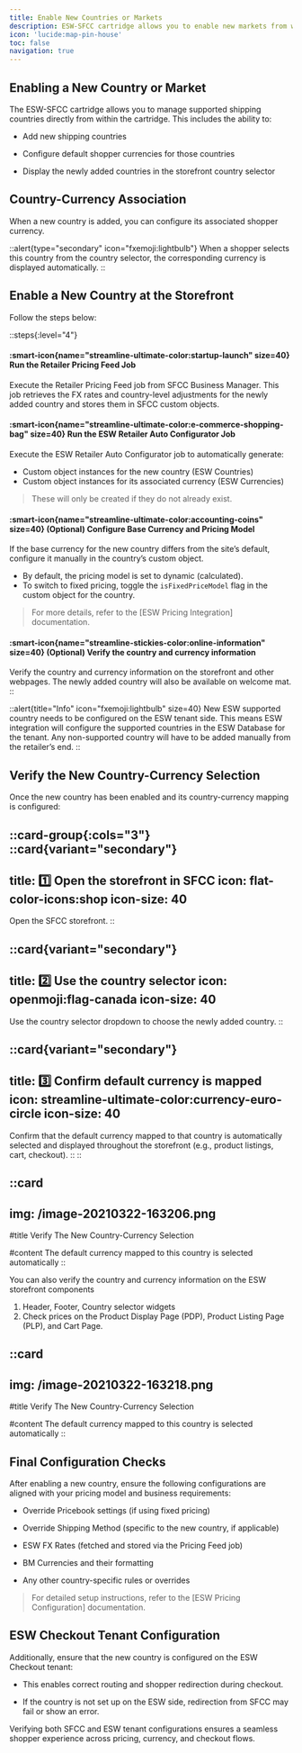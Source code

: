 ```yaml
---
title: Enable New Countries or Markets
description: ESW-SFCC cartridge allows you to enable new markets from within the cartridge
icon: 'lucide:map-pin-house'
toc: false
navigation: true
---
```


## Enabling a New Country or Market

The ESW-SFCC cartridge allows you to manage supported shipping countries directly from within the cartridge. This includes the ability to:

- Add new shipping countries

- Configure default shopper currencies for those countries

- Display the newly added countries in the storefront country selector

## Country-Currency Association

When a new country is added, you can configure its associated shopper currency.

::alert{type="secondary" icon="fxemoji:lightbulb"}
  When a shopper selects this country from the country selector, the corresponding currency is displayed automatically.
::

## Enable a New Country at the Storefront

Follow the steps below:

::steps{:level="4"}
  #### :smart-icon{name="streamline-ultimate-color:startup-launch" size=40} Run the Retailer Pricing Feed Job

  Execute the Retailer Pricing Feed job from SFCC Business Manager. This job retrieves the FX rates and country-level adjustments for the newly added country and stores them in SFCC custom objects.


  #### :smart-icon{name="streamline-ultimate-color:e-commerce-shopping-bag" size=40} Run the ESW Retailer Auto Configurator Job

  Execute the ESW Retailer Auto Configurator job to automatically generate:
  - Custom object instances for the new country (ESW Countries)
  - Custom object instances for its associated currency (ESW Currencies)

  > These will only be created if they do not already exist.

  #### :smart-icon{name="streamline-ultimate-color:accounting-coins" size=40} (Optional) Configure Base Currency and Pricing Model

  If the base currency for the new country differs from the site’s default, configure it manually in the country’s custom object.
  - By default, the pricing model is set to dynamic (calculated).
  - To switch to fixed pricing, toggle the `isFixedPriceModel` flag in the custom object for the country.

  > For more details, refer to the [ESW Pricing Integration] documentation.

  #### :smart-icon{name="streamline-stickies-color:online-information" size=40} (Optional) Verify the country and currency information

  Verify the country and currency information on the storefront and other webpages. The newly added country will also be available on welcome mat.
::

::alert{title="Info" icon="fxemoji:lightbulb" size=40}
  New ESW supported country needs to be configured on the ESW tenant side. This means ESW integration will configure the supported countries in the ESW Database for the tenant. Any non-supported country will have to be added manually from the retailer’s end.
::


## Verify the New Country-Currency Selection

Once the new country has been enabled and its country-currency mapping is configured:


::card-group{:cols="3"}
  ::card{variant="secondary"}
  ---
  title: 1️⃣ Open the storefront in SFCC
  icon: flat-color-icons:shop
  icon-size: 40
  ---
  Open the SFCC storefront.
  ::

  ::card{variant="secondary"}
  ---
  title: 2️⃣ Use the country selector 
  icon: openmoji:flag-canada
  icon-size: 40
  ---
  Use the country selector dropdown to choose the newly added country.
  ::

  ::card{variant="secondary"}
  ---
  title: 3️⃣ Confirm default currency is mapped
  icon: streamline-ultimate-color:currency-euro-circle
  icon-size: 40
  ---
  Confirm that the default currency mapped to that country is automatically selected and displayed throughout the storefront (e.g., product listings, cart, checkout).
  ::
::

::card
---
img: /image-20210322-163206.png
---
#title
Verify The New Country-Currency Selection

#content
The default currency mapped to this country is selected automatically
::

You can also verify the country and currency information on the ESW storefront components 
1. Header, Footer, Country selector widgets
2. Check prices on the Product Display Page (PDP), Product Listing Page (PLP), and Cart Page.


::card
---
img: /image-20210322-163218.png
---
#title
Verify The New Country-Currency Selection

#content
The default currency mapped to this country is selected automatically
::

## Final Configuration Checks

After enabling a new country, ensure the following configurations are aligned with your pricing model and business requirements:

- Override Pricebook settings (if using fixed pricing)

- Override Shipping Method (specific to the new country, if applicable)

- ESW FX Rates (fetched and stored via the Pricing Feed job)

- BM Currencies and their formatting

- Any other country-specific rules or overrides

> For detailed setup instructions, refer to the [ESW Pricing Configuration] documentation.

## ESW Checkout Tenant Configuration

Additionally, ensure that the new country is configured on the ESW Checkout tenant:

- This enables correct routing and shopper redirection during checkout.

- If the country is not set up on the ESW side, redirection from SFCC may fail or show an error.

Verifying both SFCC and ESW tenant configurations ensures a seamless shopper experience across pricing, currency, and checkout flows.